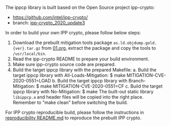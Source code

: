 The ippcp library is built based on the Open Source project ipp-crypto:
   * https://github.com/intel/ipp-crypto/
   * branch: [ipp-crypto_2020_update3](https://github.com/intel/ipp-crypto/tree/ipp-crypto_2020_update3)

In order to build your own IPP crypto, please follow below steps:
1. Download the prebuilt mitigation tools package `as.ld.objdump.gold.{ver}.tar.gz` from [01.org](https://download.01.org/intel-sgx/latest/linux-latest/), extract the package and copy the tools to `/usr/local/bin`.  
2. Read the ipp-crypto README to prepare your build environment.
3. Make sure ipp-crypto source code are prepared.
4. Build the target ippcp library with the prepared Makefile:
   a. Build the target ippcp library with All-Loads-Mitigation:
      $ make MITIGATION-CVE-2020-0551=LOAD
   b. Build the target ippcp library with Branch-Mitigation:
      $ make MITIGATION-CVE-2020-0551=CF
   c. Build the target ippcp library with No-Mitigation:
      $ make
The built-out static library `libippcp.a` and header files will be copied into the right place.
Remember to "make clean" before switching the build.

For IPP crypto reproducible build, please follow the instructions in [reproducibility README.md](../../linux/reproducibility/README.md) to reproduce the prebuilt IPP crypto.
